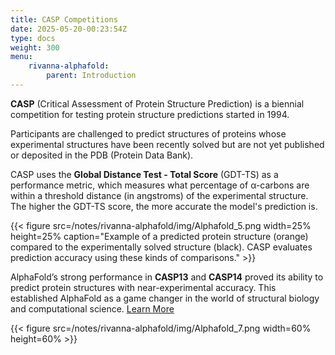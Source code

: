 ```yaml
---
title: CASP Competitions
date: 2025-05-20-00:23:54Z
type: docs 
weight: 300
menu: 
    rivanna-alphafold:
        parent: Introduction
---
```


**CASP** (Critical Assessment of Protein Structure Prediction) is a biennial competition for testing protein structure predictions started in 1994. 

Participants are challenged to predict structures of proteins whose experimental structures have been recently solved but are not yet published or deposited in the PDB (Protein Data Bank).

CASP uses the **Global Distance Test - Total Score** (GDT-TS) as a performance metric, which measures what percentage of α-carbons are within a threshold distance (in angstroms) of the experimental structure. The higher the GDT-TS score, the more accurate the model's prediction is.

{{< figure src=/notes/rivanna-alphafold/img/Alphafold_5.png width=25% height=25% caption="Example of a predicted protein structure (orange) compared to the experimentally solved structure (black). CASP evaluates prediction accuracy using these kinds of comparisons." >}}

AlphaFold’s strong performance in **CASP13** and **CASP14** proved its ability to predict protein structures with near-experimental accuracy. This established AlphaFold as a game changer in the world of structural biology and computational science. 
[Learn More](https://www.nature.com/articles/d41586-020-03348-4)

{{< figure src=/notes/rivanna-alphafold/img/Alphafold_7.png width=60% height=60% >}}








